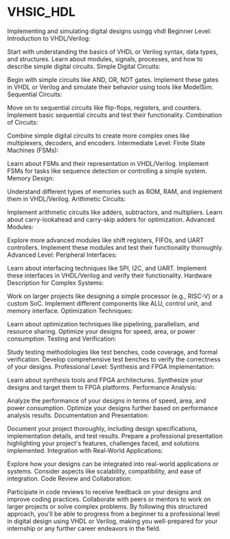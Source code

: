 # VHSIC_HDL
Implementing and simulating digital designs usingg vhdl
Beginner Level:
Introduction to VHDL/Verilog:

Start with understanding the basics of VHDL or Verilog syntax, data types, and structures.
Learn about modules, signals, processes, and how to describe simple digital circuits.
Simple Digital Circuits:

Begin with simple circuits like AND, OR, NOT gates.
Implement these gates in VHDL or Verilog and simulate their behavior using tools like ModelSim.
Sequential Circuits:

Move on to sequential circuits like flip-flops, registers, and counters.
Implement basic sequential circuits and test their functionality.
Combination of Circuits:

Combine simple digital circuits to create more complex ones like multiplexers, decoders, and encoders.
Intermediate Level:
Finite State Machines (FSMs):

Learn about FSMs and their representation in VHDL/Verilog.
Implement FSMs for tasks like sequence detection or controlling a simple system.
Memory Design:

Understand different types of memories such as ROM, RAM, and implement them in VHDL/Verilog.
Arithmetic Circuits:

Implement arithmetic circuits like adders, subtractors, and multipliers.
Learn about carry-lookahead and carry-skip adders for optimization.
Advanced Modules:

Explore more advanced modules like shift registers, FIFOs, and UART controllers.
Implement these modules and test their functionality thoroughly.
Advanced Level:
Peripheral Interfaces:

Learn about interfacing techniques like SPI, I2C, and UART.
Implement these interfaces in VHDL/Verilog and verify their functionality.
Hardware Description for Complex Systems:

Work on larger projects like designing a simple processor (e.g., RISC-V) or a custom SoC.
Implement different components like ALU, control unit, and memory interface.
Optimization Techniques:

Learn about optimization techniques like pipelining, parallelism, and resource sharing.
Optimize your designs for speed, area, or power consumption.
Testing and Verification:

Study testing methodologies like test benches, code coverage, and formal verification.
Develop comprehensive test benches to verify the correctness of your designs.
Professional Level:
Synthesis and FPGA Implementation:

Learn about synthesis tools and FPGA architectures.
Synthesize your designs and target them to FPGA platforms.
Performance Analysis:

Analyze the performance of your designs in terms of speed, area, and power consumption.
Optimize your designs further based on performance analysis results.
Documentation and Presentation:

Document your project thoroughly, including design specifications, implementation details, and test results.
Prepare a professional presentation highlighting your project's features, challenges faced, and solutions implemented.
Integration with Real-World Applications:

Explore how your designs can be integrated into real-world applications or systems.
Consider aspects like scalability, compatibility, and ease of integration.
Code Review and Collaboration:

Participate in code reviews to receive feedback on your designs and improve coding practices.
Collaborate with peers or mentors to work on larger projects or solve complex problems.
By following this structured approach, you'll be able to progress from a beginner to a professional level in digital design using VHDL or Verilog, making you well-prepared for your internship or any further career endeavors in the field.
